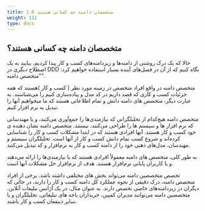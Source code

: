 ```yaml
---
title: 1.6 متخصصان دامنه چه کسانی هستند
weight: 111
type: docs
---
```


## متخصصان دامنه چه کسانی هستند؟
حالا که یک درک روشنی از دامنه‌ها و زیردامنه‌های کسب و کار پیدا کردیم، بیایید به یک اصطلاح دیگری در DDD نگاه کنیم که از آن در فصل‌های آینده بسیار استفاده خواهیم کرد: "متخصص دامنه".

متخصص دامنه در واقع افراد متخصص در زمینه مورد نظر ( کسب و کار )هستند که همه جزئیات کسب و کاری که قصد داریم در کد مدل و پیاده‌سازی کنیم را می‌شناسند. به عبارت دیگر، متخصص های دامنه دانش و تمام اطلاعاتی هستند که ما میخواهیم آنها را تبدیل به نرم افزار کنیم.

متخصص دامنه هیچ‌کدام از تحلیلگرانی که نیازمندی‌ها را جمع‌آوری می‌کنند، و یا مهندسانی که نرم افزار ها و سیستم ها را طراحی می‌کنند، نیستند. متخصص دامنه نشان دهنده ی خود کسب و کار هستند. آنها افرادی هستند که در ابتدا مشکلات کسب و کار را شناسایی کرده‌اند و شروع کسب تمام دانش کسب و کار از آنها است. 
تحلیلگران سیستم و مهندسان، مدل‌های ذهنی خود را از دامنه کسب و کار به نرم‌افزار و کد تبدیل می‌کنند.

به طور کلی، متخصص های دامنه معمولاً افرادی هستند که یا نیازمندی‌ها را ارائه می‌دهند و یا کاربران پایانی نرم‌افزار هستند. 
هدف از نرم‌افزار حل مشکلات آنها است.

 تخصص متخصصین دامنه می‌تواند بخش های مختلفی داشته باشد. برخی از افراد متخصص دامنه، درک دقیقی از نحوه عملکرد کل دامنه کسب و کار را دارند، در حالی که دیگران در زیردامنه‌های خاصی تخصص دارند.
 به عنوان مثال، در یک آژانس تبلیغات آنلاین، متخصصین دامنه می‌توانند مدیران کمپین، خریداران باجه های تبلیغاتی، تحلیلگران و یا سایر ذینفعان کسب و کار باشند.

